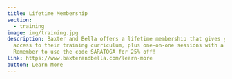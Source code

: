 ```yaml
---
title: Lifetime Membership
section:
  - training
image: img/training.jpg
description: Baxter and Bella offers a lifetime membership that gives you full
  access to their training curriculum, plus one-on-one sessions with a trainer.
  Remember to use the code SARATOGA for 25% off!
link: https://www.baxterandbella.com/learn-more
button: Learn More
---
```

